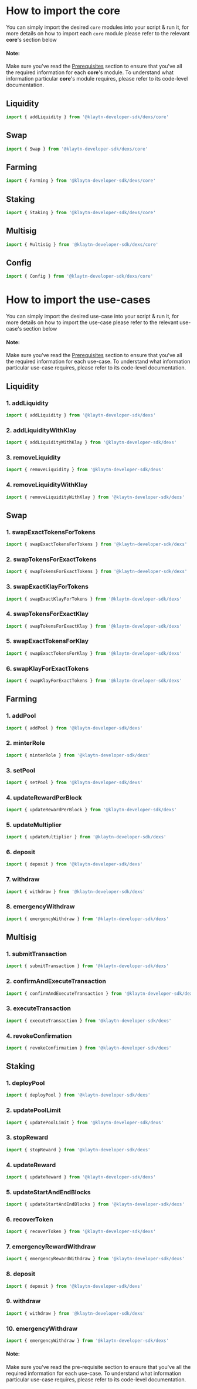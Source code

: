 # How to import the core
You can simply import the desired `core` modules into your script & run it, for more details on how to import each `core` module please refer to the relevant
**core**'s section below
#### Note:
Make sure you've read the [Prerequisites](./Prerequisites.md) section to ensure that you've all the required information for each **core**'s module. To understand what information
particular **core**'s module requires, please refer to its code-level documentation.
## Liquidity
```js
import { addLiquidity } from '@klaytn-developer-sdk/dexs/core'
```
## Swap
```js
import { Swap } from '@klaytn-developer-sdk/dexs/core'
```
## Farming
```js
import { Farming } from '@klaytn-developer-sdk/dexs/core'
```
## Staking
```js
import { Staking } from '@klaytn-developer-sdk/dexs/core'
```
## Multisig
```js
import { Multisig } from '@klaytn-developer-sdk/dexs/core'
```
## Config
```js
import { Config } from '@klaytn-developer-sdk/dexs/core'
```

# How to import the use-cases
You can simply import the desired use-case into your script & run it, for more details on how to import the use-case please refer to the relevant
use-case's section below
#### Note:
Make sure you've read the [Prerequisites](./Prerequisites.md) section to ensure that you've all the required information for each use-case. To understand what information
particular use-case requires, please refer to its code-level documentation.
## Liquidity
### 1. addLiquidity
```js
import { addLiquidity } from '@klaytn-developer-sdk/dexs'
```
### 2. addLiquidityWithKlay
```js
import { addLiquidityWithKlay } from '@klaytn-developer-sdk/dexs'
```
### 3. removeLiquidity
```js
import { removeLiquidity } from '@klaytn-developer-sdk/dexs'
```
### 4. removeLiquidityWithKlay
```js
import { removeLiquidityWithKlay } from '@klaytn-developer-sdk/dexs'
```
## Swap
### 1. swapExactTokensForTokens
```js
import { swapExactTokensForTokens } from '@klaytn-developer-sdk/dexs'
```
### 2. swapTokensForExactTokens
```js
import { swapTokensForExactTokens } from '@klaytn-developer-sdk/dexs'
```
### 3. swapExactKlayForTokens
```js
import { swapExactKlayForTokens } from '@klaytn-developer-sdk/dexs'
```
### 4. swapTokensForExactKlay
```js
import { swapTokensForExactKlay } from '@klaytn-developer-sdk/dexs'
```
### 5. swapExactTokensForKlay
```js
import { swapExactTokensForKlay } from '@klaytn-developer-sdk/dexs'
```
### 6. swapKlayForExactTokens
```js
import { swapKlayForExactTokens } from '@klaytn-developer-sdk/dexs'
```
## Farming
### 1. addPool
```js
import { addPool } from '@klaytn-developer-sdk/dexs'
```
### 2. minterRole
```js
import { minterRole } from '@klaytn-developer-sdk/dexs'
```
### 3. setPool
```js
import { setPool } from '@klaytn-developer-sdk/dexs'
```
### 4. updateRewardPerBlock
```js
import { updateRewardPerBlock } from '@klaytn-developer-sdk/dexs'
```
### 5. updateMultiplier
```js
import { updateMultiplier } from '@klaytn-developer-sdk/dexs'
```
### 6. deposit
```js
import { deposit } from '@klaytn-developer-sdk/dexs'
```
### 7. withdraw
```js
import { withdraw } from '@klaytn-developer-sdk/dexs'
```
### 8. emergencyWithdraw
```js
import { emergencyWithdraw } from '@klaytn-developer-sdk/dexs'
```
## Multisig
### 1. submitTransaction
```js
import { submitTransaction } from '@klaytn-developer-sdk/dexs'
```
### 2. confirmAndExecuteTransaction
```js
import { confirmAndExecuteTransaction } from '@klaytn-developer-sdk/dexs'
```
### 3. executeTransaction
```js
import { executeTransaction } from '@klaytn-developer-sdk/dexs'
```
### 4. revokeConfirmation
```js
import { revokeConfirmation } from '@klaytn-developer-sdk/dexs'
```
## Staking
### 1. deployPool
```js
import { deployPool } from '@klaytn-developer-sdk/dexs'
```
### 2. updatePoolLimit
```js
import { updatePoolLimit } from '@klaytn-developer-sdk/dexs'
```
### 3. stopReward
```js
import { stopReward } from '@klaytn-developer-sdk/dexs'
```
### 4. updateReward
```js
import { updateReward } from '@klaytn-developer-sdk/dexs'
```
### 5. updateStartAndEndBlocks
```js
import { updateStartAndEndBlocks } from '@klaytn-developer-sdk/dexs'
```
### 6. recoverToken
```js
import { recoverToken } from '@klaytn-developer-sdk/dexs'
```
### 7. emergencyRewardWithdraw
```js
import { emergencyRewardWithdraw } from '@klaytn-developer-sdk/dexs'
```
### 8. deposit
```js
import { deposit } from '@klaytn-developer-sdk/dexs'
```
### 9. withdraw
```js
import { withdraw } from '@klaytn-developer-sdk/dexs'
```
### 10. emergencyWithdraw
```js
import { emergencyWithdraw } from '@klaytn-developer-sdk/dexs'
```
#### Note:
Make sure you've read the pre-requisite section to ensure that you've all the required information for each use-case. To understand what information
particular use-case requires, please refer to its code-level documentation.




